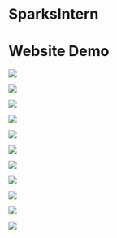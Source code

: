# SparksIntern

# Website Demo

![](src/Screenshot%20(4).png)

![](src/Screenshot%20(5).png)

![](src/Screenshot%20(6).png)

![](src/Screenshot%20(7).png)

![](src/Screenshot%20(8).png)

![](src/Screenshot%20(9).png)

![](src/Screenshot%20(10).png)

![](src/Screenshot%20(11).png)

![](src/Screenshot%20(12).png)

![](src/Screenshot%20(13).png)

![](src/Screenshot%20(14).png)
